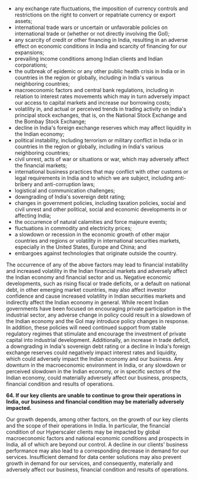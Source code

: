 * any exchange rate fluctuations, the imposition of currency controls and restrictions on the right to convert or repatriate currency or export assets;
* international trade wars or uncertain or unfavorable policies on international trade or (whether or not directly involving the GoI);
* any scarcity of credit or other financing in India, resulting in an adverse effect on economic conditions in India and scarcity of financing for our expansions;
* prevailing income conditions among Indian clients and Indian corporations;
* the outbreak of epidemic or any other public health crisis in India or in countries in the region or globally, including in India's various neighboring countries;
* macroeconomic factors and central bank regulations, including in relation to interest rates movements which may in turn adversely impact our access to capital markets and increase our borrowing costs;
* volatility in, and actual or perceived trends in trading activity on India's principal stock exchanges, that is, on the National Stock Exchange and the Bombay Stock Exchange;
* decline in India's foreign exchange reserves which may affect liquidity in the Indian economy;
* political instability, including terrorism or military conflict in India or in countries in the region or globally, including in India's various neighboring countries;
* civil unrest, acts of war or situations or war, which may adversely affect the financial markets;
* international business practices that may conflict with other customs or legal requirements in India and to which we are subject, including anti-bribery and anti-corruption laws;
* logistical and communication challenges;
* downgrading of India's sovereign debt rating;
* changes in government policies, including taxation policies, social and civil unrest and other political, social and economic developments in or affecting India;
* the occurrence of natural calamities and force majeure events;
* fluctuations in commodity and electricity prices;
* a slowdown or recession in the economic growth of other major countries and regions or volatility in international securities markets, especially in the United States, Europe and China; and
* embargoes against technologies that originate outside the country.

The occurrence of any of the above factors may lead to financial instability and increased volatility in the Indian financial markets and adversely affect the Indian economy and financial sector and us. Negative economic developments, such as rising fiscal or trade deficits, or a default on national debt, in other emerging market countries, may also affect investor confidence and cause increased volatility in Indian securities markets and indirectly affect the Indian economy in general. While recent Indian governments have been focused on encouraging private participation in the industrial sector, any adverse change in policy could result in a slowdown of the Indian economy and the GoI may introduce policy changes in response. In addition, these policies will need continued support from stable regulatory regimes that stimulate and encourage the investment of private capital into industrial development. Additionally, an increase in trade deficit, a downgrading in India's sovereign debt rating or a decline in India's foreign exchange reserves could negatively impact interest rates and liquidity, which could adversely impact the Indian economy and our business. Any downturn in the macroeconomic environment in India, or any slowdown or perceived slowdown in the Indian economy, or in specific sectors of the Indian economy, could materially adversely affect our business, prospects, financial condition and results of operations.

**64. If our key clients are unable to continue to grow their operations in India, our business and financial condition may be materially adversely impacted.**

Our growth depends, among other factors, on the growth of our key clients and the scope of their operations in India. In particular, the financial condition of our Hyperscaler clients may be impacted by global macroeconomic factors and national economic conditions and prospects in India, all of which are beyond our control. A decline in our clients' business performance may also lead to a corresponding decrease in demand for our services. Insufficient demand for data center solutions may also prevent growth in demand for our services, and consequently, materially and adversely affect our business, financial condition and results of operations.